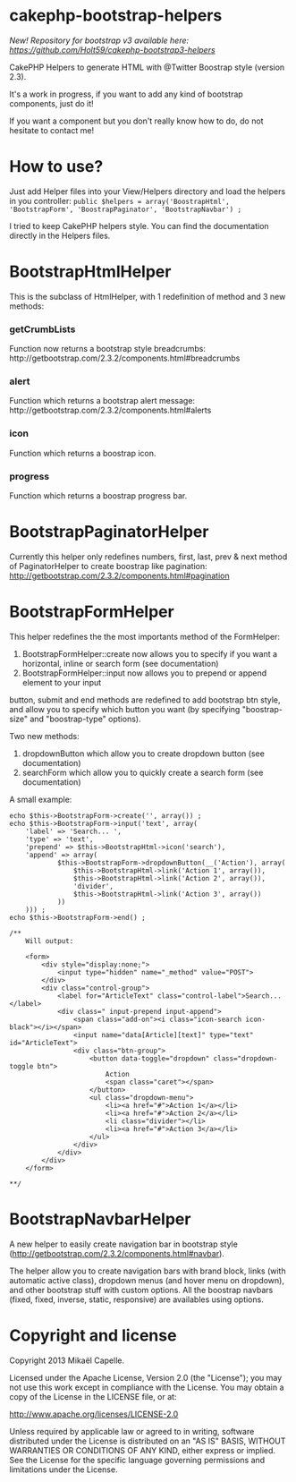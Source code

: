 cakephp-bootstrap-helpers
=========================

<em>New! Repository for bootstrap v3 available here: https://github.com/Holt59/cakephp-bootstrap3-helpers</em>

CakePHP Helpers to generate HTML with @Twitter Boostrap style (version 2.3).

It's a work in progress, if you want to add any kind of bootstrap components, just do it!

If you want a component but you don't really know how to do, do not hesitate to contact me!

How to use?
===========

Just add Helper files into your View/Helpers directory and load the helpers in you controller:
```public $helpers = array('BoostrapHtml', 'BootstrapForm', 'BoostrapPaginator', 'BootstrapNavbar') ;```

I tried to keep CakePHP helpers style. You can find the documentation directly in the Helpers files.

BootstrapHtmlHelper
===================

This is the subclass of HtmlHelper, with 1 redefinition of method and 3 new methods:

<h3>getCrumbLists</h3>
Function now returns a bootstrap style breadcrumbs: http://getbootstrap.com/2.3.2/components.html#breadcrumbs
  
<h3>alert</h3>
Function which returns a bootstrap alert message: http://getbootstrap.com/2.3.2/components.html#alerts 

<h3>icon</h3> 
Function which returns a boostrap icon.

<h3>progress</h3>
Function which returns a boostrap progress bar.

BootstrapPaginatorHelper
========================

Currently this helper only redefines numbers, first, last, prev & next method of PaginatorHelper to create boostrap like pagination: http://getbootstrap.com/2.3.2/components.html#pagination

BootstrapFormHelper
===================

This helper redefines the the most importants method of the FormHelper:

1. BootstrapFormHelper::create now allows you to specify if you want a horizontal, inline or search form (see documentation)
2. BootstrapFormHelper::input now allows you to prepend or append element to your input

button, submit and end methods are redefined to add bootstrap btn style, and allow you to specify which button you want (by specifying "boostrap-size" and "boostrap-type" options).

Two new methods:

1. dropdownButton which allow you to create dropdown button (see documentation)
2. searchForm which allow you to quickly create a search form (see documentation)

A small example:
```
echo $this->BootstrapForm->create('', array()) ;
echo $this->BootstrapForm->input('text', array(
    'label' => 'Search... ',
    'type' => 'text',
    'prepend' => $this->BootstrapHtml->icon('search'),
    'append' => array(
            $this->BootstrapForm->dropdownButton(__('Action'), array(
                $this->BootstrapHtml->link('Action 1', array()),
                $this->BootstrapHtml->link('Action 2', array()),
                'divider',
                $this->BootstrapHtml->link('Action 3', array())
            ))
    ))) ;
echo $this->BootstrapForm->end() ;

/**
    Will output: 

    <form>
        <div style="display:none;">
            <input type="hidden" name="_method" value="POST">
        </div>
        <div class="control-group">
            <label for="ArticleText" class="control-label">Search... </label>
            <div class=" input-prepend input-append">
                <span class="add-on"><i class="icon-search icon-black"></i></span>
                <input name="data[Article][text]" type="text" id="ArticleText">
                <div class="btn-group">
                    <button data-toggle="dropdown" class="dropdown-toggle btn">
                        Action
                        <span class="caret"></span>
                    </button>
                    <ul class="dropdown-menu">
                        <li><a href="#">Action 1</a></li>
                        <li><a href="#">Action 2</a></li>
                        <li class="divider"></li>
                        <li><a href="#">Action 3</a></li>
                    </ul>
                </div>
            </div>
        </div>
    </form>
    
**/

```

BootstrapNavbarHelper
=====================

A new helper to easily create navigation bar in bootstrap style (http://getbootstrap.com/2.3.2/components.html#navbar).

The helper allow you to create navigation bars with brand block, links (with automatic active class), dropdown menus (and hover menu on dropdown), and other bootstrap stuff with custom options.
All the boostrap navbars (fixed, fixed, inverse, static, responsive) are availables using options.

Copyright and license
=====================

Copyright 2013 Mikaël Capelle.

Licensed under the Apache License, Version 2.0 (the "License"); you may not use this work except in compliance with the License. You may obtain a copy of the License in the LICENSE file, or at:

http://www.apache.org/licenses/LICENSE-2.0

Unless required by applicable law or agreed to in writing, software distributed under the License is distributed on an "AS IS" BASIS, WITHOUT WARRANTIES OR CONDITIONS OF ANY KIND, either express or implied. See the License for the specific language governing permissions and limitations under the License.
